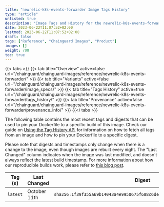 ```yaml
---
title: "newrelic-k8s-events-forwarder Image Tags History"
type: "article"
unlisted: true
description: "Image Tags and History for the newrelic-k8s-events-forwarder Chainguard Image"
date: 2023-06-22T11:07:52+02:00
lastmod: 2023-06-22T11:07:52+02:00
draft: false
tags: ["Reference", "Chainguard Images", "Product"]
images: []
weight: 700
toc: true
---
```


{{< tabs >}}
{{< tab title="Overview" active=false url="/chainguard/chainguard-images/reference/newrelic-k8s-events-forwarder/" >}}
{{< tab title="Variants" active=false url="/chainguard/chainguard-images/reference/newrelic-k8s-events-forwarder/image_specs/" >}}
{{< tab title="Tags History" active=true url="/chainguard/chainguard-images/reference/newrelic-k8s-events-forwarder/tags_history/" >}}
{{< tab title="Provenance" active=false url="/chainguard/chainguard-images/reference/newrelic-k8s-events-forwarder/provenance_info/" >}}
{{</ tabs >}}

The following table contains the most recent tags and digests that can be used to pin your Dockerfile to a specific build of this image. Check our guide on [Using the Tag History API](/chainguard/chainguard-images/using-the-tag-history-api/) for information on how to fetch all tags from an image and how to pin your Dockerfile to a specific digest.

Please note that digests and timestamps only change when there is a change to the image, even though images are rebuilt every night. The "Last Changed" column indicates when the image was last modified, and doesn't always reflect the latest build timestamp. For more information about how our reproducible builds work, please refer to [this blog post](https://www.chainguard.dev/unchained/reproducing-chainguards-reproducible-image-builds).

| Tag (s)   | Last Changed | Digest                                                                    |
|-----------|--------------|---------------------------------------------------------------------------|
|  `latest` | October 11th | `sha256:1f39f355a69b14043a4e9950675f608c6de26640e9d8ecc78e2ff6d40464b06a` |

